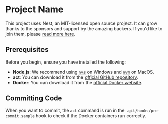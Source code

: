 # Project Name

This project uses Nest, an MIT-licensed open source project. It can grow thanks to the sponsors and support by the amazing backers. If you'd like to join them, please [read more here](https://docs.nestjs.com/support).

## Prerequisites

Before you begin, ensure you have installed the following:

- **Node.js**: We recommend using [`nvs`](https://github.com/jasongin/nvs) on Windows and [`nvm`](https://github.com/nvm-sh/nvm) on MacOS.
- **act**: You can download it from the [official GitHub repository](https://github.com/nektos/act).
- **Docker**: You can download it from the [official Docker website](https://www.docker.com/products/docker-desktop).

## Committing Code

When you want to commit, the `act` command is run in the `.git/hooks/pre-commit.sample` hook to check if the Docker containers run correctly.
